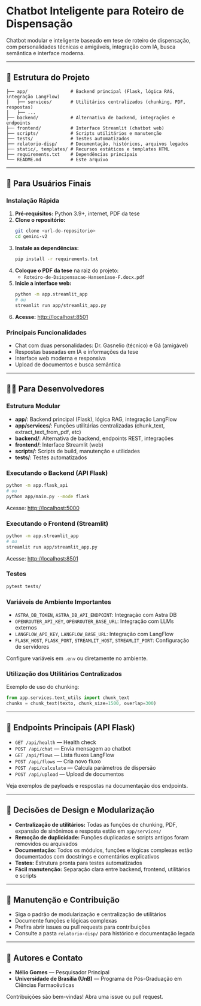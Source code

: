 # Chatbot Inteligente para Roteiro de Dispensação

Chatbot modular e inteligente baseado em tese de roteiro de dispensação, com personalidades técnicas e amigáveis, integração com IA, busca semântica e interface moderna.

---

## 🚩 Estrutura do Projeto

```
├── app/                # Backend principal (Flask, lógica RAG, integração LangFlow)
│   ├── services/       # Utilitários centralizados (chunking, PDF, respostas)
│   ├── ...
├── backend/            # Alternativa de backend, integrações e endpoints
├── frontend/           # Interface Streamlit (chatbot web)
├── scripts/            # Scripts utilitários e manutenção
├── tests/              # Testes automatizados
├── relatorio-disp/     # Documentação, históricos, arquivos legados
├── static/, templates/ # Recursos estáticos e templates HTML
├── requirements.txt    # Dependências principais
└── README.md           # Este arquivo
```

---

## 👤 Para Usuários Finais

### Instalação Rápida
1. **Pré-requisitos:** Python 3.9+, internet, PDF da tese
2. **Clone o repositório:**
   ```bash
   git clone <url-do-repositorio>
   cd gemini-v2
   ```
3. **Instale as dependências:**
   ```bash
   pip install -r requirements.txt
   ```
4. **Coloque o PDF da tese** na raiz do projeto:
   - `Roteiro-de-Dsispensacao-Hanseniase-F.docx.pdf`
5. **Inicie a interface web:**
   ```bash
   python -m app.streamlit_app
   # ou
   streamlit run app/streamlit_app.py
   ```
6. **Acesse:** [http://localhost:8501](http://localhost:8501)

### Principais Funcionalidades
- Chat com duas personalidades: Dr. Gasnelio (técnico) e Gá (amigável)
- Respostas baseadas em IA e informações da tese
- Interface web moderna e responsiva
- Upload de documentos e busca semântica

---

## 👨‍💻 Para Desenvolvedores

### Estrutura Modular
- **app/**: Backend principal (Flask), lógica RAG, integração LangFlow
- **app/services/**: Funções utilitárias centralizadas (chunk_text, extract_text_from_pdf, etc)
- **backend/**: Alternativa de backend, endpoints REST, integrações
- **frontend/**: Interface Streamlit (web)
- **scripts/**: Scripts de build, manutenção e utilidades
- **tests/**: Testes automatizados

### Executando o Backend (API Flask)
```bash
python -m app.flask_api
# ou
python app/main.py --mode flask
```
Acesse: [http://localhost:5000](http://localhost:5000)

### Executando o Frontend (Streamlit)
```bash
python -m app.streamlit_app
# ou
streamlit run app/streamlit_app.py
```
Acesse: [http://localhost:8501](http://localhost:8501)

### Testes
```bash
pytest tests/
```

### Variáveis de Ambiente Importantes
- `ASTRA_DB_TOKEN`, `ASTRA_DB_API_ENDPOINT`: Integração com Astra DB
- `OPENROUTER_API_KEY`, `OPENROUTER_BASE_URL`: Integração com LLMs externos
- `LANGFLOW_API_KEY`, `LANGFLOW_BASE_URL`: Integração com LangFlow
- `FLASK_HOST`, `FLASK_PORT`, `STREAMLIT_HOST`, `STREAMLIT_PORT`: Configuração de servidores

Configure variáveis em `.env` ou diretamente no ambiente.

### Utilização dos Utilitários Centralizados
Exemplo de uso do chunking:
```python
from app.services.text_utils import chunk_text
chunks = chunk_text(texto, chunk_size=1500, overlap=300)
```

---

## 🔗 Endpoints Principais (API Flask)
- `GET /api/health` — Health check
- `POST /api/chat` — Envia mensagem ao chatbot
- `GET /api/flows` — Lista fluxos LangFlow
- `POST /api/flows` — Cria novo fluxo
- `POST /api/calculate` — Calcula parâmetros de dispersão
- `POST /api/upload` — Upload de documentos

Veja exemplos de payloads e respostas na documentação dos endpoints.

---

## 🧩 Decisões de Design e Modularização
- **Centralização de utilitários:** Todas as funções de chunking, PDF, expansão de sinônimos e resposta estão em `app/services/`
- **Remoção de duplicidade:** Funções duplicadas e scripts antigos foram removidos ou arquivados
- **Documentação:** Todos os módulos, funções e lógicas complexas estão documentados com docstrings e comentários explicativos
- **Testes:** Estrutura pronta para testes automatizados
- **Fácil manutenção:** Separação clara entre backend, frontend, utilitários e scripts

---

## 📝 Manutenção e Contribuição
- Siga o padrão de modularização e centralização de utilitários
- Documente funções e lógicas complexas
- Prefira abrir issues ou pull requests para contribuições
- Consulte a pasta `relatorio-disp/` para histórico e documentação legada

---

## 👥 Autores e Contato
- **Nélio Gomes** — Pesquisador Principal
- **Universidade de Brasília (UnB)** — Programa de Pós-Graduação em Ciências Farmacêuticas

Contribuições são bem-vindas! Abra uma issue ou pull request. 